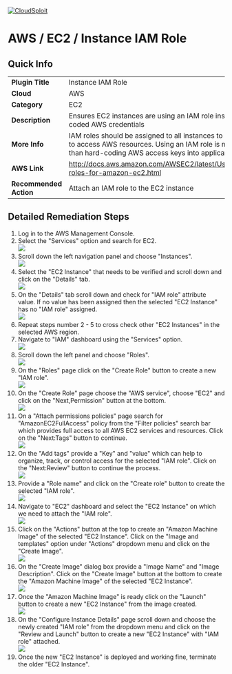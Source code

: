 [![CloudSploit](https://cloudsploit.com/img/logo-new-big-text-100.png "CloudSploit")](https://cloudsploit.com)

# AWS / EC2 / Instance IAM Role

## Quick Info

| | |
|-|-|
| **Plugin Title** | Instance IAM Role |
| **Cloud** | AWS |
| **Category** | EC2 |
| **Description** | Ensures EC2 instances are using an IAM role instead of hard-coded AWS credentials |
| **More Info** | IAM roles should be assigned to all instances to enable them to access AWS resources. Using an IAM role is more secure than hard-coding AWS access keys into application code. |
| **AWS Link** | http://docs.aws.amazon.com/AWSEC2/latest/UserGuide/iam-roles-for-amazon-ec2.html |
| **Recommended Action** | Attach an IAM role to the EC2 instance |

## Detailed Remediation Steps
1. Log in to the AWS Management Console.
2. Select the "Services" option and search for EC2. </br> <img src="/resources/aws/ec2/instance-iam-role/step2.png"/>
3. Scroll down the left navigation panel and choose "Instances". </br>  <img src="/resources/aws/ec2/instance-iam-role/step3.png"/>
4. Select the "EC2 Instance" that needs to be verified and scroll down and click on the "Details" tab. </br> <img src="/resources/aws/ec2/instance-iam-role/step4.png"/>
5. On the "Details" tab scroll down and check for "IAM role" attribute value. If no value has been assigned then the selected "EC2 Instance" has no "IAM role" assigned. </br> <img src="/resources/aws/ec2/instance-iam-role/step5.png"/>
6. Repeat steps number 2 - 5 to cross check other "EC2 Instances" in the selected AWS region.</br>
7. Navigate to "IAM" dashboard using the "Services" option.</br> <img src="/resources/aws/ec2/instance-iam-role/step7.png"/>
8. Scroll down the left panel and choose "Roles".</br> <img src="/resources/aws/ec2/instance-iam-role/step8.png"/>
9. On the "Roles" page click on the "Create Role" button to create a new "IAM role".</br> <img src="/resources/aws/ec2/instance-iam-role/step9.png"/>
10. On the "Create Role" page choose the "AWS service", choose "EC2" and click on the "Next,Permission" button at the bottom. </br> <img src="/resources/aws/ec2/instance-iam-role/step10.png"/>
11. On a "Attach permissions policies" page search for "AmazonEC2FullAccess" policy from the "Filter policies" search bar which provides full access to all AWS EC2 services and resources. Click on the "Next:Tags" button to continue. </br> <img src="/resources/aws/ec2/instance-iam-role/step11.png"/>
12. On the "Add tags" provide a "Key" and "value" which can help to organize, track, or control access for the selected "IAM role". Click on the "Next:Review" button to continue the process. </br> <img src="/resources/aws/ec2/instance-iam-role/step12.png"/>
13. Provide a "Role name" and click on the "Create role" button to create the selected "IAM role".</br> <img src="/resources/aws/ec2/instance-iam-role/step13.png"/>
14. Navigate to "EC2" dashboard and select the "EC2 Instance" on which we need to attach the "IAM role".</br> <img src="/resources/aws/ec2/instance-iam-role/step14.png"/>
15. Click on the "Actions" button at the top to create an "Amazon Machine Image" of the selected "EC2 Instance". Click on the "Image and templates" option under "Actions" dropdown menu and click on the "Create Image".</br> <img src="/resources/aws/ec2/instance-iam-role/step15.png"/>
16. On the "Create Image" dialog box provide a "Image Name" and "Image Description". Click on the "Create Image" button at the bottom to create the "Amazon Machine Image" of the selected "EC2 Instance".</br> <img src="/resources/aws/ec2/instance-iam-role/step16.png"/>
17. Once the "Amazon Machine Image" is ready click on the "Launch" button to create a new "EC2 Instance" from the image created.</br> <img src="/resources/aws/ec2/instance-iam-role/step17.png"/>
18. On the "Configure Instance Details" page scroll down and choose the newly created "IAM role" from the dropdown menu and click on the "Review and Launch" button to create a new "EC2 Instance" with "IAM role" attached. </br> <img src="/resources/aws/ec2/instance-iam-role/step18.png"/>
19. Once the new "EC2 Instance" is deployed and working fine, terminate the older "EC2 Instance".</br>




